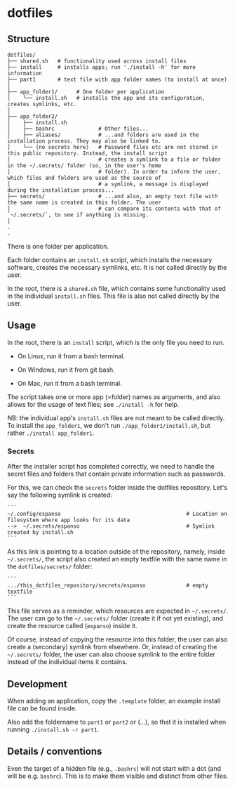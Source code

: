 # dotfiles

## Structure

```
dotfiles/
├── shared.sh   # functionality used across install files
├── install     # installs apps; run './install -h' for more information
├── part1       # text file with app folder names (to install at once)
│
├── app_folder1/      # One folder per application
│    └── install.sh   # installs the app and its configuration, creates symlinks, etc.
│
├── app_folder2/
│    ├── install.sh
│    ├── bashrc              # Other files...
│    ├── aliases/            # ...and folders are used in the installation process. They may also be linked to.
│    └── (no secrets here)   # Password files etc are not stored in this public repository. Instead, the install script
│                            # creates a symlink to a file or folder in the ~/.secrets/ folder (so, in the user's home
│                            # folder). In order to inform the user, which files and folders are used as the source of
│                            # a symlink, a message is displayed during the installation process...
├── secrets/                 # ...and also, an empty text file with the same name is created in this folder. The user
│                            # can compare its contents with that of `~/.secrets/`, to see if anything is missing.
│
.
.
```

There is one folder per application.

Each folder contains an `install.sh` script, which installs the necessary software, creates the necessary symlinks, etc. It is not called directly by the user.

In the root, there is a `shared.sh` file, which contains some functionality used in the individual `install.sh` files. This file is also not called directly by the user.

## Usage

In the root, there is an `install` script, which is the only file you need to run.

- On Linux, run it from a bash terminal.

- On Windows, run it from git bash.

- On Mac, run it from a bash terminal.

The script takes one or more app (=folder) names as arguments, and also allows for the usage of text files; see `./install -h` for help.

NB: the individual app's `install.sh` files are not meant to be called directly. To install the `app_folder1`, we don't run `./app_folder1/install.sh`, but rather `./install app_folder1`.

### Secrets

After the installer script has completed correctly, we need to handle the secret files and folders that contain private information such as passwords.

For this, we can check the `secrets` folder inside the dotfiles repository. Let's say the following symlink is created:

    ```
    ~/.config/espanso                                        # Location on filesystem where app looks for its data
    -->  ~/.secrets/espanso                                  # Symlink created by install.sh
    ```

As this link is pointing to a location outside of the repository, namely, inside `~/.secrets/`, the script also created an empty textfile with the same name in the `dotfiles/secrets/` folder:

    ```
    .../this_dotfiles_repository/secrets/espanso             # empty textfile
    ```

This file serves as a reminder, which resources are expected in `~/.secrets/`. The user can go to the `~/.secrets/` folder (create it if not yet existing), and create the resource called (`espanso`) inside it.

Of course, instead of copying the resource into this folder, the user can also create a (secondary) symlink from elsewhere. Or, instead of creating the `~/.secrets/` folder, the user can also choose symlink to the entire folder instead of the individual items it contains.

## Development

When adding an application, copy the `.template` folder, an example install file can be found inside.

Also add the foldername to `part1` or `part2` or (...), so that it is installed when running `./install.sh -r part1`.

## Details / conventions

Even the target of a hidden file (e.g., `.bashrc`) will not start with a dot (and will be e.g. `bashrc`). This is to make them visible and distinct from other files.
